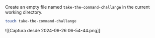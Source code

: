 Create an empty file named `take-the-command-challange` in the current working directory.

```bash
touch take-the-command-challange
```

![[Captura desde 2024-09-26 06-54-44.png]]